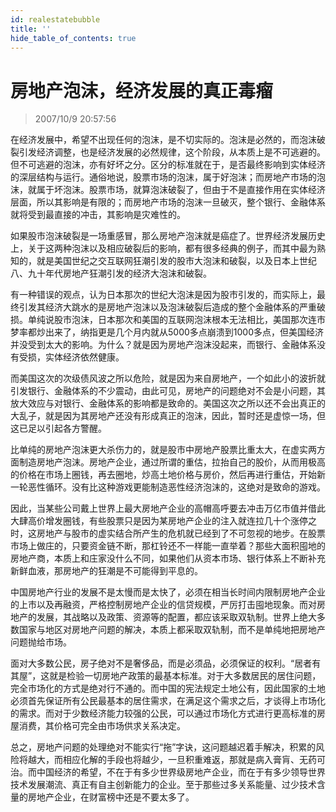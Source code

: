 ```yaml
---
id: realestatebubble 
title: ''
hide_table_of_contents: true
---
```


# 房地产泡沫，经济发展的真正毒瘤

> 2007/10/9 20:57:56

<div style={{fontWeight: 'normal', fontSize: '18px'}}>

在经济发展中，希望不出现任何的泡沫，是不切实际的。泡沫是必然的，而泡沫破裂引发经济调整，也是经济发展的必然规律，这个阶段，从本质上是不可逃避的。但不可逃避的泡沫，亦有好坏之分。区分的标准就在于，是否最终影响到实体经济的深层结构与运行。通俗地说，股票市场的泡沫，属于好泡沫；而房地产市场的泡沫，就属于坏泡沫。股票市场，就算泡沫破裂了，但由于不是直接作用在实体经济层面，所以其影响是有限的；而房地产市场的泡沫一旦破灭，整个银行、金融体系就将受到最直接的冲击，其影响是灾难性的。

 

如果股市泡沫破裂是一场重感冒，那么房地产泡沫就是癌症了。世界经济发展历史上，关于这两种泡沫以及相应破裂后的影响，都有很多经典的例子，而其中最为熟知的，就是美国世纪之交互联网狂潮引发的股市大泡沫和破裂，以及日本上世纪八、九十年代房地产狂潮引发的经济大泡沫和破裂。

 

有一种错误的观点，认为日本那次的世纪大泡沫是因为股市引发的，而实际上，最终引发其经济大跳水的是房地产泡沫以及泡沫破裂后造成的整个金融体系的严重破损。单纯说股市泡沫，日本那次和美国的互联网泡沫根本无法相比，美国那次连市梦率都炒出来了，纳指更是几个月内就从5000多点崩溃到1000多点，但美国经济并没受到太大的影响。为什么？就是因为房地产泡沫没起来，而银行、金融体系没有受损，实体经济依然健康。

 

而美国这次的次级债风波之所以危险，就是因为来自房地产，一个如此小的波折就引发银行、金融体系的不少震动，由此可见，房地产的问题绝对不会是小问题，其放大效应与对银行、金融体系的影响都是致命的。美国这次之所以还不会出真正的大乱子，就是因为其房地产还没有形成真正的泡沫，因此，暂时还是虚惊一场，但这已足以引起各方警醒。

 

比单纯的房地产泡沫更大杀伤力的，就是股市中房地产股票比重太大，在虚实两方面制造房地产泡沫。房地产企业，通过所谓的重估，拉抬自己的股价，从而用极高的价格在市场上圈钱，再去圈地，炒高土地价格与房价，然后再进行重估，开始新一轮恶性循环。没有比这种游戏更能制造恶性经济泡沫的，这绝对是致命的游戏。

 

因此，当某些公司戴上世界上最大房地产企业的高帽高呼要去冲击万亿市值并借此大肆高价增发圈钱，有些股票只是因为某房地产企业的注入就连拉几十个涨停之时，这房地产与股市的虚实结合所产生的危机就已经到了不可忽视的地步。在股票市场上做庄的，只要资金链不断，那杠铃还不一样能一直举着？那些大面积囤地的房地产商，本质上和庄家没什么不同，如果他们从资本市场、银行体系上不断补充新鲜血液，那房地产的狂潮是不可能得到平息的。

 

中国房地产行业的发展不是太慢而是太快了，必须在相当长时间内限制房地产企业的上市以及再融资，严格控制房地产企业的信贷规模，严厉打击囤地现象。而对房地产的发展，其战略以及政策、资源等的配置，都应该采取双轨制。世界上绝大多数国家与地区对房地产问题的解决，本质上都采取双轨制，而不是单纯地把房地产问题抛给市场。

 

<p>面对大多数公民，房子绝对不是奢侈品，而是必须品，必须保证的权利。“居者有其屋”，这就是检验一切房地产政策的最基本标准。对于大多数居民的居住问题，完全市场化的方式是绝对行不通的。<span style={{color: '#FF0000', fontSize: '24px', fontWeight: 'bold'}}>而中国的宪法规定土地公有，因此国家的土地必须首先保证所有公民最基本的居住需求，在满足这个需求之后，才谈得上市场化的需求。</span>而对于少数经济能力较强的公民，可以通过市场化方式进行更高标准的房屋消费，其价格可完全由市场供求关系决定。</p>

 

总之，房地产问题的处理绝对不能实行“拖”字诀，这问题越迟着手解决，积累的风险将越大，而相应化解的手段也将越少，一旦积重难返，那就是病入膏肓、无药可治。而中国经济的希望，不在于有多少世界级房地产企业，而在于有多少领导世界技术发展潮流、真正有自主创新能力的企业。至于那些过多关系能量、过少技术含量的房地产企业，在财富榜中还是不要太多了。

</div>